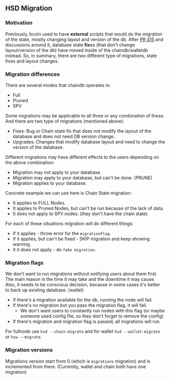 ## HSD Migration
### Motivation
  Previously, bcoin used to have **external** scripts that would do
  the migration of the state, mostly changing layout and version of the db.
  After [PR 415][pr415] and discussions around it, database state **fix**es
  (that don't change layout/version of the db)
  have moved inside of the chaindb/walletdb instead.
  So, in summary, there are two different type of migrations,
  state fixes and layout changes.

### Migration differences
There are several modes that chaindb operates in:
  - Full
  - Pruned
  - SPV

Some migrations may be applicable to all three or any combination of these.  
And there are two type of migrations (mentioned above):
  - Fixes: Bug or Chain state fix that does not modify the layout of the
    database and does not need DB version change.
  - Upgrades: Changes that modify database layout and need to change the
    version of the database.

Different migrations may have different effects to the users depending on
the above combination:
  - Migration may not apply to your database.
  - Migration may apply to your database, but can't be done. (PRUNE)
  - Migration applies to your database.

Concrete example we can use here is Chain State migration:  
  - It applies to FULL Nodes.
  - It applies to Pruned Nodes, but can't be run because of the lack of data.
  - It does not apply to SPV nodes. (they don't have the chain state)

For each of these situations migration will do different things:  
  - If it applies - throw error for the `migrationFlag`.
  - If it applies, but can't be fixed - SKIP migration and keep showing warning.
  - It it does not apply - do `fake migration`.

### Migration flags
We don't want to run migrations without notifying users about them first. The
main reason is the time it may take and the downtime it may cause. Also, it
needs to be conscious decision, because in some cases it's better to back up
existing database. (wallet)

  - If there's a migration available for the db, running the node will fail.
  - If there's no migration but you pass the migration flag, it will fail.
    - We don't want users to constantly run nodes with this flag (or maybe
      someone used config file, so they don't forget to remove the config)
  - If there's migration and migration flag is passed, all migrations will run.

For fullnode use `hsd --chain-migrate` and for wallet
`hsd --wallet-migrate` or `hsw --migrate`.

### Migration versions
Migrations version start from 0 (which is `migrations` migration) and is
incremented from there. (Currently, wallet and chain both have one migration)

[pr415]: https://github.com/handshake-org/hsd/pull/415
